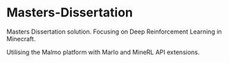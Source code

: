 # Masters-Dissertation

Masters Dissertation solution. Focusing on Deep Reinforcement Learning in Minecraft. 

Utilising the Malmo platform with Marlo and MineRL API extensions.